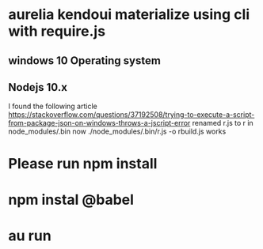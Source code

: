 # aurelia kendoui materialize using cli with require.js
## windows 10 Operating system
## Nodejs 10.x
I found the following article 
https://stackoverflow.com/questions/37192508/trying-to-execute-a-script-from-package-json-on-windows-throws-a-jscript-error
renamed r.js to r in node_modules/.bin
now ./node_modules/.bin/r.js -o rbuild.js works


# Please run npm install
# npm instal @babel 
# au run
